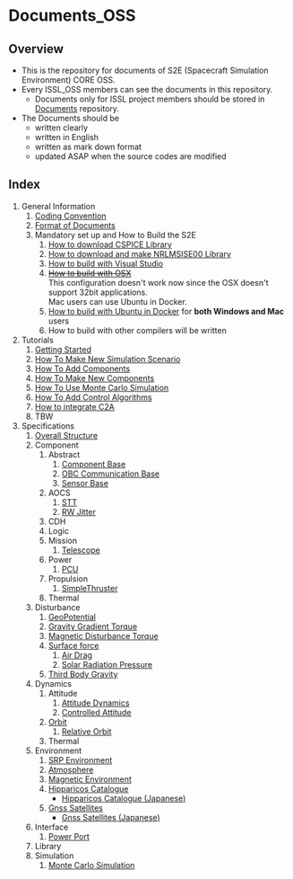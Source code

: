 # Documents_OSS
## Overview

- This is the repository for documents of S2E (Spacecraft Simulation Environment) CORE OSS.
- Every ISSL_OSS members can see the documents in this repository.
  - Documents only for ISSL project members should be stored in [Documents](https://gitlab.com/ut_issl/s2e/documents "Documents") repository.
- The Documents should be 
  - written clearly
  - written in English
  - written as mark down format
  - updated ASAP when the source codes are modified

## Index

1. General Information
   1. [Coding Convention](./General/CodingConvention.md)
   2. [Format of Documents](./General/DocumentFormat.md)
   3. Mandatory set up and How to Build the S2E
	   1. [How to download CSPICE Library](./General/HowToDwnloadCSPCElibrary.md)
	   2. [How to download and make NRLMSISE00 Library](./General/HowToDownloadNRLMSISE00library.md)
	   3. [How to build with Visual Studio](./General/HowToCompileWithVisualStudio.md)
	   4. ~~[How to build with OSX](./General/HowToCompileWith_OSX.md)~~  
        This configuration doesn't work now since the OSX doesn't support 32bit applications.  
        Mac users can use Ubuntu in Docker.
	   5. [How to build with Ubuntu in Docker](./General/HowToCompileWithUbuntuInDocker.md) for **both Windows and Mac** users
	   6. How to build with other compilers will be written
2. Tutorials
   1. [Getting Started](./Tutorials/GettingStarted.md)
   2. [How To Make New Simulation Scenario](./Tutorials/HowToMakeNewSimulationScenario.md)
   3. [How To Add Components](./Tutorials/HowToAddComponents.md)
   4. [How To Make New Components](./Tutorials/HowToMakeNewComponents.md)
   5. [How To Use Monte Carlo Simulation](./Tutorials/HowToUseMonteCarloSimulation.md)
   6. [How To Add Control Algorithms](./Tutorials/HowToAddControlAlgorithms.md)
   7. [How to integrate C2A](./Tutorials/HowToIntegrateC2A.md)
   8. TBW
3. Specifications
   1. [Overall Structure](./Specifications/OverallStructure/OverallStructure.md)
   1. Component
      1. Abstract
         1. [Component Base](./Specifications/Component/Abstract/Spec_ComponentBase.md)
         1. [OBC Communication Base](./Specifications/Component/Abstract/Spec_ObcCommunicationBase.md)
         1. [Sensor Base](./Specifications/Component/Abstract/Spec_SensorBase.md)
      2. AOCS
         1. [STT](./Specifications/Component/AOCS/Spec_STT.md)
         1. [RW Jitter](./Specifications/Component/AOCS/Spec_RWJitter.md)
      3. CDH
      4. Logic
      5. Mission
         1. [Telescope](./Specifications/Component/Mission/Spec_Telescope_en.md)
      6. Power
         1. [PCU](./Specifications/Component/Power/Spec_PCU.md)
      7. Propulsion
         1. [SimpleThruster](./Specifications/Component/Propulsion/Spec_SimpleThruster.md)
      8. Thermal
   2. Disturbance
      1. [GeoPotential](./Specifications/Disturbance/Spec_GeoPotential.md)
      2. [Gravity Gradient Torque](./Specifications/Disturbance/Spec_GGTorque.md)
      3. [Magnetic Disturbance Torque](./Specifications/Disturbance/Spec_MagDisturbance.md)
      4. [Surface force](./Specifications/Disturbance/Spec_SurfaceForce.md)
         1. [Air Drag](./Specifications/Disturbance/Spec_SurfaceForce_AirDrag.md)
         2. [Solar Radiation Pressure](./Specifications/Disturbance/Spec_SurfaceForce_SolarRadiation.md)
      5. [Third Body Gravity](./Specifications/Disturbance/Spec_ThirdBodyGravity.md)
   3. Dynamics
      1. Attitude
         1. [Attitude Dynamics](./Specifications/Dynamics/Spec_AttitudeDynamics.md)
         2. [Controlled Attitude](./Specifications/Dynamics/Spec_ControlledAttitude.md)
      2. [Orbit](./Specifications/Dynamics/Spec_Orbit.md)
         1. [Relative Orbit](./Specifications/Dynamics/Spec_RelativeOrbit.md)
      3. Thermal
   4. Environment
      1. [SRP Environment](./Specifications/Environment/Spec_SRPEnvironment.md)
      2. [Atmosphere](./Specifications/Environment/Spec_Atmosphere.md)
      3. [Magnetic Environment](./Specifications/Environment/Spec_MagEnvironment.md)
      4. [Hipparicos Catalogue](./Specifications/Environment/Spec_HipparcosCatalogue_en.md)
         *  [Hipparicos Catalogue (Japanese)](./Specifications/Environment/Spec_HipparcosCatalogue_ja.md)
      5. [Gnss Satellites](./Specifications/Environment/Spec_GnssSatellites_en.md)
         *  [Gnss Satellites (Japanese)](./Specifications/Environment/Spec_GnssSatellites_ja.md)
   5. Interface
      1. [Power Port](./Specifications/Interface/Spec_PowerPort.md)
   6. Library
   7. Simulation
      1. [Monte Carlo Simulation](./Specifications/Simulation/Spec_MonteCarloSimulation.md)